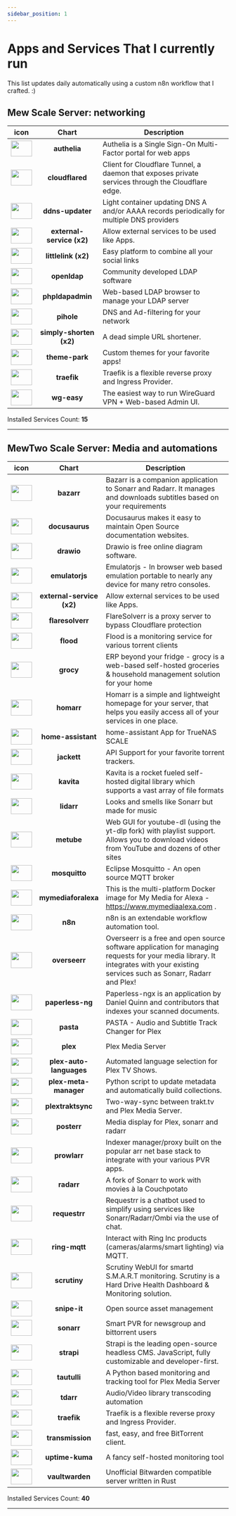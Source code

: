 ```yaml
---
sidebar_position: 1
---
```


# Apps and Services That I currently run

This list updates daily automatically using a custom n8n workflow that I crafted. :)

## **Mew Scale Server**: networking

|icon|Chart|Description|
|:-------------:|:-------------:	|---	|
|<img src="https://truecharts.org/img/hotlink-ok/chart-icons/authelia.png" width="48" height="36" />|**authelia**|Authelia is a Single Sign-On Multi-Factor portal for web apps|
|<img src="https://truecharts.org/img/hotlink-ok/chart-icons/cloudflared.png" width="48" height="36" />|**cloudflared**|Client for Cloudflare Tunnel, a daemon that exposes private services through the Cloudflare edge.|
|<img src="https://truecharts.org/img/hotlink-ok/chart-icons/ddns-updater.png" width="48" height="36" />|**ddns-updater**|Light container updating DNS A and/or AAAA records periodically for multiple DNS providers|
|<img src="https://truecharts.org/img/hotlink-ok/chart-icons/external-service.png" width="48" height="36" />|**external-service (x2)**|Allow external services to be used like Apps.|
|<img src="https://truecharts.org/img/hotlink-ok/chart-icons/littlelink.png" width="48" height="36" />|**littlelink (x2)**|Easy platform to combine all your social links|
|<img src="https://truecharts.org/img/hotlink-ok/chart-icons/openldap.png" width="48" height="36" />|**openldap**|Community developed LDAP software|
|<img src="https://truecharts.org/img/hotlink-ok/chart-icons/phpldapadmin.png" width="48" height="36" />|**phpldapadmin**|Web-based LDAP browser to manage your LDAP server|
|<img src="https://truecharts.org/img/hotlink-ok/chart-icons/pihole.png" width="48" height="36" />|**pihole**|DNS and Ad-filtering for your network|
|<img src="https://truecharts.org/img/hotlink-ok/chart-icons/simply-shorten.png" width="48" height="36" />|**simply-shorten (x2)**|A dead simple URL shortener.|
|<img src="https://truecharts.org/img/hotlink-ok/chart-icons/theme-park.png" width="48" height="36" />|**theme-park**|Custom themes for your favorite apps!|
|<img src="https://truecharts.org/img/hotlink-ok/chart-icons/traefik.png" width="48" height="36" />|**traefik**|Traefik is a flexible reverse proxy and Ingress Provider.|
|<img src="https://truecharts.org/img/hotlink-ok/chart-icons/wg-easy.png" width="48" height="36" />|**wg-easy**|The easiest way to run WireGuard VPN + Web-based Admin UI.|

 Installed Services Count: **15**
___

## **MewTwo Scale Server**: Media and automations

|icon|Chart|Description|
|:-------------:|:-------------:	|---	|
|<img src="https://truecharts.org/img/hotlink-ok/chart-icons/bazarr.png" width="48" height="36" />|**bazarr**|Bazarr is a companion application to Sonarr and Radarr. It manages and downloads subtitles based on your requirements|
|<img src="https://truecharts.org/img/hotlink-ok/chart-icons/docusaurus.png" width="48" height="36" />|**docusaurus**|Docusaurus makes it easy to maintain Open Source documentation websites.|
|<img src="https://truecharts.org/img/hotlink-ok/chart-icons/drawio.png" width="48" height="36" />|**drawio**|Drawio is free online diagram software.|
|<img src="https://truecharts.org/img/hotlink-ok/chart-icons/emulatorjs.png" width="48" height="36" />|**emulatorjs**|Emulatorjs - In browser web based emulation portable to nearly any device for many retro consoles.|
|<img src="https://truecharts.org/img/hotlink-ok/chart-icons/external-service.png" width="48" height="36" />|**external-service (x2)**|Allow external services to be used like Apps.|
|<img src="https://truecharts.org/img/hotlink-ok/chart-icons/flaresolverr.png" width="48" height="36" />|**flaresolverr**|FlareSolverr is a proxy server to bypass Cloudflare protection|
|<img src="https://truecharts.org/img/hotlink-ok/chart-icons/flood.png" width="48" height="36" />|**flood**|Flood is a monitoring service for various torrent clients|
|<img src="https://truecharts.org/img/hotlink-ok/chart-icons/grocy.png" width="48" height="36" />|**grocy**|ERP beyond your fridge - grocy is a web-based self-hosted groceries & household management solution for your home|
|<img src="https://truecharts.org/img/hotlink-ok/chart-icons/homarr.png" width="48" height="36" />|**homarr**|Homarr is a simple and lightweight homepage for your server, that helps you easily access all of your services in one place.|
|<img src="https://truecharts.org/img/hotlink-ok/chart-icons/home-assistant.png" width="48" height="36" />|**home-assistant**|home-assistant App for TrueNAS SCALE|
|<img src="https://truecharts.org/img/hotlink-ok/chart-icons/jackett.png" width="48" height="36" />|**jackett**|API Support for your favorite torrent trackers.|
|<img src="https://truecharts.org/img/hotlink-ok/chart-icons/kavita.png" width="48" height="36" />|**kavita**|Kavita is a rocket fueled self-hosted digital library which supports a vast array of file formats|
|<img src="https://truecharts.org/img/hotlink-ok/chart-icons/lidarr.png" width="48" height="36" />|**lidarr**|Looks and smells like Sonarr but made for music|
|<img src="https://truecharts.org/img/hotlink-ok/chart-icons/metube.png" width="48" height="36" />|**metube**|Web GUI for youtube-dl (using the yt-dlp fork) with playlist support. Allows you to download videos from YouTube and dozens of other sites|
|<img src="https://truecharts.org/img/hotlink-ok/chart-icons/mosquitto.png" width="48" height="36" />|**mosquitto**|Eclipse Mosquitto - An open source MQTT broker|
|<img src="https://truecharts.org/img/hotlink-ok/chart-icons/mymediaforalexa.png" width="48" height="36" />|**mymediaforalexa**|This is the multi-platform Docker image for My Media for Alexa - https://www.mymediaalexa.com .|
|<img src="https://truecharts.org/img/hotlink-ok/chart-icons/n8n.png" width="48" height="36" />|**n8n**|n8n is an extendable workflow automation tool.|
|<img src="https://truecharts.org/img/hotlink-ok/chart-icons/overseerr.png" width="48" height="36" />|**overseerr**|Overseerr is a free and open source software application for managing requests for your media library. It integrates with your existing services such as Sonarr, Radarr and Plex!|
|<img src="https://truecharts.org/img/hotlink-ok/chart-icons/paperless-ng.png" width="48" height="36" />|**paperless-ng**|Paperless-ngx is an application by Daniel Quinn and contributors that indexes your scanned documents.|
|<img src="https://truecharts.org/img/hotlink-ok/chart-icons/pasta.png" width="48" height="36" />|**pasta**|PASTA - Audio and Subtitle Track Changer for Plex|
|<img src="https://truecharts.org/img/hotlink-ok/chart-icons/plex.png" width="48" height="36" />|**plex**|Plex Media Server|
|<img src="https://truecharts.org/img/hotlink-ok/chart-icons/plex-auto-languages.png" width="48" height="36" />|**plex-auto-languages**|Automated language selection for Plex TV Shows.|
|<img src="https://truecharts.org/img/hotlink-ok/chart-icons/plex-meta-manager.png" width="48" height="36" />|**plex-meta-manager**|Python script to update metadata and automatically build collections.|
|<img src="https://truecharts.org/img/hotlink-ok/chart-icons/plextraktsync.png" width="48" height="36" />|**plextraktsync**|Two-way-sync between trakt.tv and Plex Media Server.|
|<img src="https://truecharts.org/img/hotlink-ok/chart-icons/posterr.png" width="48" height="36" />|**posterr**|Media display for Plex, sonarr and radarr|
|<img src="https://truecharts.org/img/hotlink-ok/chart-icons/prowlarr.png" width="48" height="36" />|**prowlarr**|Indexer manager/proxy built on the popular arr net base stack to integrate with your various PVR apps.|
|<img src="https://truecharts.org/img/hotlink-ok/chart-icons/radarr.png" width="48" height="36" />|**radarr**|A fork of Sonarr to work with movies à la Couchpotato|
|<img src="https://truecharts.org/img/hotlink-ok/chart-icons/requestrr.png" width="48" height="36" />|**requestrr**|Requestrr is a chatbot used to simplify using services like Sonarr/Radarr/Ombi via the use of chat.|
|<img src="https://truecharts.org/img/hotlink-ok/chart-icons/ring-mqtt.png" width="48" height="36" />|**ring-mqtt**|Interact with Ring Inc products (cameras/alarms/smart lighting) via MQTT.|
|<img src="https://truecharts.org/img/hotlink-ok/chart-icons/scrutiny.png" width="48" height="36" />|**scrutiny**|Scrutiny WebUI for smartd S.M.A.R.T monitoring. Scrutiny is a Hard Drive Health Dashboard & Monitoring solution.|
|<img src="https://truecharts.org/img/hotlink-ok/chart-icons/snipe-it.png" width="48" height="36" />|**snipe-it**|Open source asset management|
|<img src="https://truecharts.org/img/hotlink-ok/chart-icons/sonarr.png" width="48" height="36" />|**sonarr**|Smart PVR for newsgroup and bittorrent users|
|<img src="https://truecharts.org/img/hotlink-ok/chart-icons/strapi.png" width="48" height="36" />|**strapi**|Strapi is the leading open-source headless CMS. JavaScript, fully customizable and developer-first.|
|<img src="https://truecharts.org/img/hotlink-ok/chart-icons/tautulli.png" width="48" height="36" />|**tautulli**|A Python based monitoring and tracking tool for Plex Media Server|
|<img src="https://truecharts.org/img/hotlink-ok/chart-icons/tdarr.png" width="48" height="36" />|**tdarr**|Audio/Video library transcoding automation|
|<img src="https://truecharts.org/img/hotlink-ok/chart-icons/traefik.png" width="48" height="36" />|**traefik**|Traefik is a flexible reverse proxy and Ingress Provider.|
|<img src="https://truecharts.org/img/hotlink-ok/chart-icons/transmission.png" width="48" height="36" />|**transmission**|fast, easy, and free BitTorrent client.|
|<img src="https://truecharts.org/img/hotlink-ok/chart-icons/uptime-kuma.png" width="48" height="36" />|**uptime-kuma**|A fancy self-hosted monitoring tool|
|<img src="https://truecharts.org/img/hotlink-ok/chart-icons/vaultwarden.png" width="48" height="36" />|**vaultwarden**|Unofficial Bitwarden compatible server written in Rust|

 Installed Services Count: **40**
___
